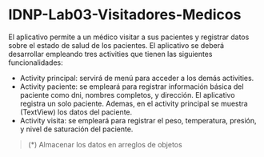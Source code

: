 # IDNP-Lab03-Visitadores-Medicos
El aplicativo permite a un médico visitar a sus pacientes y registrar datos sobre el estado de salud de los pacientes. El aplicativo se deberá desarrollar empleando tres activities que tienen las siguientes funcionalidades:
- Activity principal: servirá de menú para acceder a los demás activities. 
- Activity paciente: se empleará para registrar información básica del paciente como dni, nombres completos, y dirección. El aplicativo registra un solo paciente. Ademas, en el activity principal se muestra (TextView) los datos del paciente.
- Activity visita: se empleará para registrar el peso, temperatura, presión, y nivel de saturación del paciente. 
> (*) Almacenar los datos en arreglos de objetos
